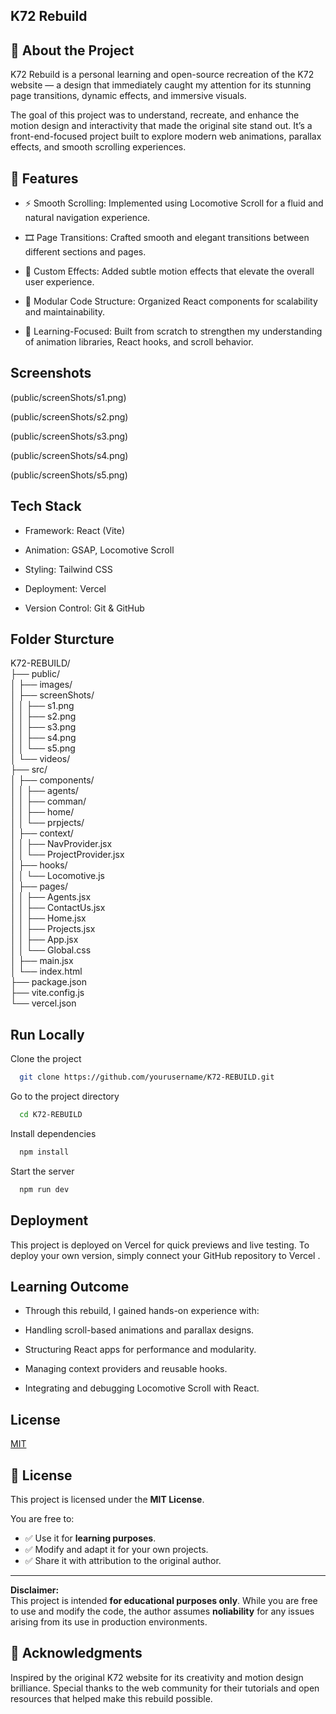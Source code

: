 
## K72 Rebuild

## 📖 About the Project

K72 Rebuild is a personal learning and open-source recreation of the K72 website — a design that immediately caught my attention for its stunning page transitions, dynamic effects, and immersive visuals.

The goal of this project was to understand, recreate, and enhance the motion design and interactivity that made the original site stand out.
It’s a front-end-focused project built to explore modern web animations, parallax effects, and smooth scrolling experiences.
## 🚀 Features  

- ⚡ Smooth Scrolling: Implemented using Locomotive Scroll for a fluid and natural navigation experience.

- 🎞️ Page Transitions: Crafted smooth and elegant transitions between different sections and pages.

- 🎨 Custom Effects: Added subtle motion effects that elevate the overall user experience.

- 📁 Modular Code Structure: Organized React components for scalability and maintainability.

- 🧠 Learning-Focused: Built from scratch to strengthen my understanding of animation libraries, React hooks, and scroll behavior.



## Screenshots

(public/screenShots/s1.png)

(public/screenShots/s2.png)

(public/screenShots/s3.png)

(public/screenShots/s4.png)

(public/screenShots/s5.png)



## Tech Stack

- Framework: React (Vite)

- Animation: GSAP, Locomotive Scroll

- Styling: Tailwind CSS

- Deployment: Vercel

- Version Control: Git & GitHub

## Folder Sturcture

K72-REBUILD/  
├── public/  
│   ├── images/  
│   ├── screenShots/  
│   │   ├── s1.png  
│   │   ├── s2.png  
│   │   ├── s3.png  
│   │   ├── s4.png  
│   │   └── s5.png  
│   └── videos/  
├── src/  
│   ├── components/  
│   │   ├── agents/  
│   │   ├── comman/  
│   │   ├── home/  
│   │   └── prpjects/  
│   ├── context/  
│   │   ├── NavProvider.jsx   
│   │   └── ProjectProvider.jsx  
│   ├── hooks/  
│   │   └── Locomotive.js   
│   ├── pages/  
│   │   ├── Agents.jsx  
│   │   ├── ContactUs.jsx  
│   │   ├── Home.jsx  
│   │   ├── Projects.jsx  
│   │   ├── App.jsx  
│   │   └── Global.css  
│   ├── main.jsx  
│   └── index.html  
├── package.json  
├── vite.config.js  
└── vercel.json  

## Run Locally

Clone the project

```bash
  git clone https://github.com/yourusername/K72-REBUILD.git
```

Go to the project directory

```bash
  cd K72-REBUILD
```

Install dependencies

```bash
  npm install
```

Start the server

```bash
  npm run dev
```


## Deployment

This project is deployed on Vercel for quick previews and live testing.
To deploy your own version, simply connect your GitHub repository to Vercel
.


## Learning Outcome

- Through this rebuild, I gained hands-on experience with:

- Handling scroll-based animations and parallax designs.

- Structuring React apps for performance and modularity.

- Managing context providers and reusable hooks.

- Integrating and debugging Locomotive Scroll with React.
## License

[MIT](https://choosealicense.com/licenses/mit/)

## 📜 License

This project is licensed under the **MIT License**.

You are free to:

- ✅ Use it for **learning purposes**.  
- ✅ Modify and adapt it for your own projects.  
- ✅ Share it with attribution to the original author.

---

**Disclaimer:**  
This project is intended **for educational purposes only**.
 While you are free to use and modify the code, the author assumes **noliability**  for 
 any issues arising from its use in production environments.
## 💬 Acknowledgments

Inspired by the original K72 website for its creativity and motion design brilliance.
Special thanks to the web community for their tutorials and open resources that helped make this rebuild possible.

